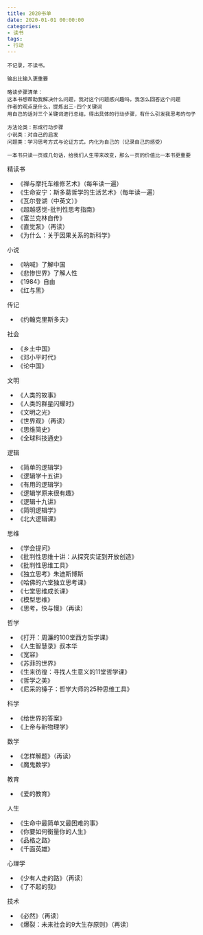 ```yaml
---
title: 2020书单
date: 2020-01-01 00:00:00
categories: 
- 读书
tags:
- 行动
---
```


```
不记录，不读书。

输出比输入更重要

略读步骤清单：
这本书想帮助我解决什么问题，我对这个问题感兴趣吗，我怎么回答这个问题
作者的观点是什么，提炼出三-四个关键词
用自己的话对三个关键词进行总结，得出具体的行动步骤，有什么引发我思考的句子

方法论类：形成行动步骤
小说类：对自己的启发
问题类：学习思考方式与论证方式，内化为自己的（记录自己的感受）

一本书只读一页或几句话，给我们人生带来改变，那么一页的价值比一本书更重要

```

精读书
- 《禅与摩托车维修艺术》（每年读一遍）
- 《生命安宁：斯多葛哲学的生活艺术》（每年读一遍）
- 《瓦尔登湖（中英文）》
- 《超越感觉-批判性思考指南》
- 《富兰克林自传》
- 《直觉泵》（再读）
- 《为什么：关于因果关系的新科学》

小说
- 《呐喊》了解中国
- 《悲惨世界》了解人性
- 《1984》自由
- 《红与黑》

传记
- 《约翰克里斯多夫》

社会
- 《乡土中国》
- 《邓小平时代》
- 《论中国》

文明
- 《人类的故事》
- 《人类的群星闪耀时》
- 《文明之光》
- 《世界观》（再读）
- 《思维简史》
- 《全球科技通史》

逻辑
- 《简单的逻辑学》
- 《逻辑学十五讲》
- 《有用的逻辑学》
- 《逻辑学原来很有趣》
- 《逻辑十九讲》
- 《简明逻辑学》
- 《北大逻辑课》

思维
- 《学会提问》
- 《批判性思维十讲：从探究实证到开放创造》
- 《批判性思维工具》
- 《独立思考》朱迪斯博斯
- 《哈佛的六堂独立思考课》
- 《七堂思维成长课》
- 《模型思维》
- 《思考，快与慢》（再读）

哲学
- 《打开：周濂的100堂西方哲学课》
- 《人生智慧录》叔本华
- 《宽容》
- 《苏菲的世界》
- 《生来彷徨：寻找人生意义的11堂哲学课》
- 《哲学之美》
- 《尼采的锤子：哲学大师的25种思维工具》

科学
- 《给世界的答案》
- 《上帝与新物理学》

数学
- 《怎样解题》（再读）
- 《魔鬼数学》

教育
- 《爱的教育》

人生
- 《生命中最简单又最困难的事》
- 《你要如何衡量你的人生》
- 《品格之路》
- 《千面英雄》

心理学
- 《少有人走的路》（再读）
- 《了不起的我》

技术
- 《必然》（再读）
- 《爆裂：未来社会的9大生存原则》（再读）


